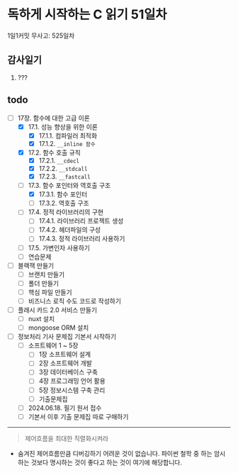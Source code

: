 # 독하게 시작하는 C 읽기 51일차

1일1커밋 무사고: 525일차

## 감사일기

1. ???

## todo

- [ ] 17장. 함수에 대한 고급 이론
  - [x] 17.1. 성능 향상을 위한 이론
    - [x] 17.1.1. 컴파일러 최적화
    - [x] 17.1.2. `__inline 함수`
  - [x] 17.2. 함수 호출 규칙
    - [x] 17.2.1. `__cdecl`
    - [x] 17.2.2. `__stdcall`
    - [x] 17.2.3. `__fastcall`
  - [ ] 17.3. 함수 포인터와 역호출 구조
    - [x] 17.3.1. 함수 포인터
    - [ ] 17.3.2. 역호출 구조
  - [ ] 17.4. 정적 라이브러리의 구현
    - [ ] 17.4.1. 라이브러리 프로젝트 생성
    - [ ] 17.4.2. 헤더파일의 구성
    - [ ] 17.4.3. 정적 라이브러리 사용하기
  - [ ] 17.5. 가변인자 사용하기
  - [ ] 연습문제
- [ ] 블랙잭 만들기
  - [ ] 브랜치 만들기
  - [ ] 폴더 만들기
  - [ ] 핵심 파일 만들기
  - [ ] 비즈니스 로직 수도 코드로 작성하기
- [ ] 플래시 카드 2.0 서비스 만들기
  - [ ] nuxt 설치
  - [ ] mongoose ORM 설치
- [ ] 정보처리 기사 문제집 기본서 시작하기
  - [ ] 소프트웨어 1 ~ 5장
    - [ ] 1장 소프트웨어 설계
    - [ ] 2장 소프트웨어 개발
    - [ ] 3장 데이터베이스 구축
    - [ ] 4장 프로그래밍 언어 활용
    - [ ] 5장 정보시스템 구축 관리
    - [ ] 기출문제집
  - [ ] 2024.06.18. 필기 원서 접수
  - [ ] 기본서 이후 기출 문제집 따로 구매하기

---

> 제어흐름을 최대한 직렬화시켜라

- 숨겨진 제어흐름만큼 디버깅하기 어려운 것이 없습니다. 파이썬 철학 중 하는 암시하는 것보다 명시하는 것이 좋다고 하는 것이 여기에 해당합니다.

